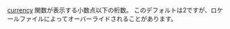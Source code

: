<a href="#!/api/Ext.util.Format-method-currency" rel="Ext.util.Format-method-currency" class="docClass">currency</a>
関数が表示する小数点以下の桁数。
このデフォルトは2ですが、ロケールファイルによってオーバーライドされることがあります。
